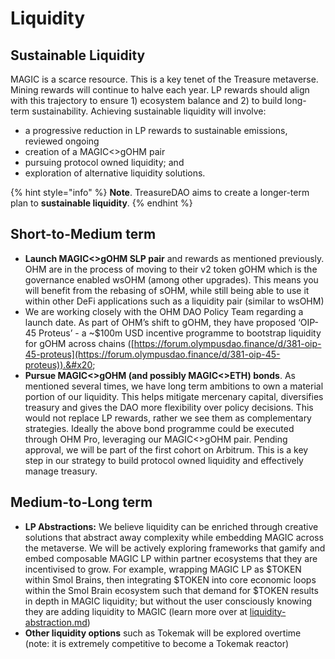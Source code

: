# Liquidity

## Sustainable Liquidity&#x20;

MAGIC is a scarce resource. This is a key tenet of the Treasure metaverse. Mining rewards will continue to halve each year. LP rewards should align with this trajectory to ensure 1) ecosystem balance and 2) to build long-term sustainability. Achieving sustainable liquidity will involve:&#x20;

* a progressive reduction in LP rewards to sustainable emissions, reviewed ongoing
* creation of a MAGIC<>gOHM pair
* pursuing protocol owned liquidity; and
* exploration of alternative liquidity solutions.

{% hint style="info" %}
**Note**. TreasureDAO aims to create a longer-term plan to **sustainable liquidity**.&#x20;
{% endhint %}

## Short-to-Medium term

* **Launch MAGIC<>gOHM SLP pair** and rewards as mentioned previously. OHM are in the process of moving to their v2 token gOHM which is the governance enabled wsOHM (among other upgrades). This means you will benefit from the rebasing of sOHM, while still being able to use it within other DeFi applications such as a liquidity pair (similar to wsOHM)
* We are working closely with the OHM DAO Policy Team regarding a launch date. As part of OHM’s shift to gOHM, they have proposed ‘OIP-45 Proteus’ - a \~$100m USD incentive programme to bootstrap liquidity for gOHM across chains ([https://forum.olympusdao.finance/d/381-oip-45-proteus](https://forum.olympusdao.finance/d/381-oip-45-proteus)).&#x20;
* **Pursue MAGIC<>gOHM (and possibly MAGIC<>ETH) bonds**. As mentioned several times, we have long term ambitions to own a material portion of our liquidity. This helps mitigate mercenary capital, diversifies treasury and gives the DAO more flexibility over policy decisions. This would not replace LP rewards, rather we see them as complementary strategies. Ideally the above bond programme could be executed through OHM Pro, leveraging our MAGIC<>gOHM pair. Pending approval, we will be part of the first cohort on Arbitrum. This is a key step in our strategy to build protocol owned liquidity and effectively manage treasury.

## Medium-to-Long term

* **LP Abstractions:** We believe liquidity can be enriched through creative solutions that abstract away complexity while embedding MAGIC across the metaverse. We will be actively exploring frameworks that gamify and embed composable MAGIC LP within partner ecosystems that they are incentivised to grow. For example, wrapping MAGIC LP as $TOKEN within Smol Brains, then integrating $TOKEN into core economic loops within the Smol Brain ecosystem such that demand for $TOKEN results in depth in MAGIC liquidity; but without the user consciously knowing they are adding liquidity to MAGIC (learn more over at [liquidity-abstraction.md](liquidity-abstraction.md "mention"))
* **Other liquidity options** such as Tokemak will be explored overtime (note: it is extremely competitive to become a Tokemak reactor)
